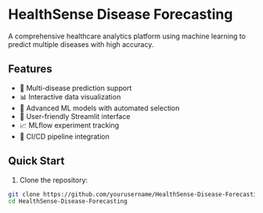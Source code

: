 # HealthSense Disease Forecasting

A comprehensive healthcare analytics platform using machine learning to predict multiple diseases with high accuracy.

## Features

- 🏥 Multi-disease prediction support
- 📊 Interactive data visualization
- 🤖 Advanced ML models with automated selection
- 📱 User-friendly Streamlit interface
- 📈 MLflow experiment tracking
- 🔄 CI/CD pipeline integration

## Quick Start

1. Clone the repository:
```bash
git clone https://github.com/yourusername/HealthSense-Disease-Forecasting.git
cd HealthSense-Disease-Forecasting
```